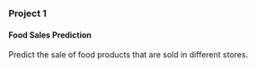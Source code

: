 ### **Project 1**

#### **Food Sales Prediction**

Predict the sale of food products that are sold in different stores.
